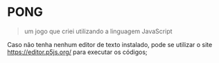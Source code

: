 # PONG
>um jogo que criei utilizando a linguagem JavaScript

Caso não tenha nenhum editor de texto instalado, pode se utilizar o site https://editor.p5js.org/ para executar os códigos;
